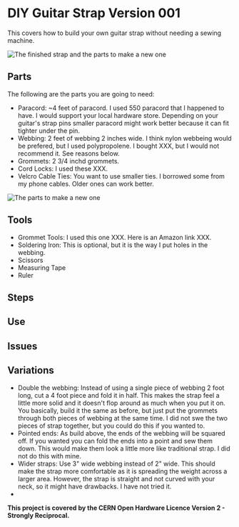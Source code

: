 # DIY Guitar Strap Version 001

This covers how to build your own guitar strap without needing a sewing machine.

![The finished strap and the parts to make a new one](/../images/StartToFinish.jpeg)

## Parts

The following are the parts you are going to need:

* Paracord: ~4 feet of paracord. I used 550 paracord that I happened to have. I would support your local hardware store. Depending on your guitar's strap pins smaller paracord might work better because it can fit tighter under the pin.
* Webbing:  2 feet of webbing 2 inches wide. I think nylon webbeing would be prefered, but I used polypropolene. I bought XXX, but I would not recommend it. See reasons below.
* Grommets: 2 3/4 inchd grommets.
* Cord Locks: I used these XXX.
* Velcro Cable Ties: You want to use smaller ties. I borrowed some from my phone cables. Older ones can work better.

![The parts to make a new one](/images/Parts.jpeg)

## Tools
* Grommet Tools: I used this one XXX. Here is an Amazon link XXX.
* Soldering Iron: This is optional, but it is the way I put holes in the webbing.
* Scissors
* Measuring Tape
* Ruler

## Steps


## Use



## Issues



## Variations

 * Double the webbing: Instead of using a single piece of webbing 2 foot long, cut a 4 foot piece and fold it in half. This makes the strap feel a little more solid and it doesn't flop around as much when you put it on. You basically, build it the same as before, but just put the grommets through both pieces of webbing at the same time. I did not swe the two pieces of strap together, but you could do this if you wanted to.
 * Pointed ends: As build above, the ends of the webbing will be squared off. If you wanted you can fold the ends into a point and sew them down. This would make them look a little more like traditional strap. I did not do this with mine.
 * Wider straps: Use 3" wide webbing instead of 2" wide. This should make the strap more comfortable as it is spreading the weight across a larger area. However, the strap is straight and not curved with your neck, so it might have drawbacks. I have not tried it.
 * 

**This project is covered by the CERN Open Hardware Licence Version 2 - Strongly Reciprocal.**
